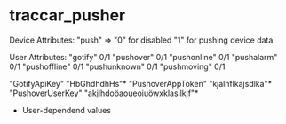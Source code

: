 # traccar_pusher

Device Attributes: 
"push" => "0" for disabled "1" for pushing device data

User Attributes:
"gotify" 0/1
"pushover" 0/1
"pushonline" 0/1
"pushalarm" 0/1
"pushoffline" 0/1
"pushunknown" 0/1
"pushmoving" 0/1

"GotifyApiKey" "HbGhdhdhHs"*
"PushoverAppToken" "kjalhflkajsdlka"*
"PushoverUserKey" "akjlhdoöaoueoiuöwxklasilkjf"*

* User-dependend values